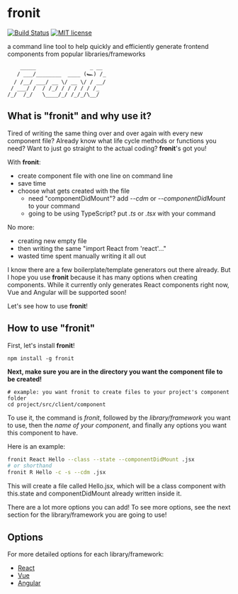 # fronit

[![Build Status](https://travis-ci.org/orenJim/fronit.svg?branch=master)](https://travis-ci.org/orenJim/fronit)
[![MIT license](http://img.shields.io/badge/license-MIT-brightgreen.svg)](http://opensource.org/licenses/MIT)

a command line tool to help quickly and efficiently generate frontend components from popular libraries/frameworks
<!-- [![Coverage Status](https://coveralls.io/repos/github/orenJim/fronit/badge.svg?branch=master)](https://coveralls.io/github/orenJim/fronit?branch=master) -->

        _____                 _ __ 
       / ___/________  ____ (🏎️) /_
      / /__/ ___/ __ \/ __ \/ / __/
     / ___/ /  / /_/ / / / / / /_  
    /_/  /_/   \____/_/ /_/_/\__/  
                              
## What is "fronit" and why use it?
<!-- **front-end** + **initalize** = **fronit** -->

Tired of writing the same thing over and over again with every new component file? Already know what life cycle methods or functions you need? Want to just go straight to the actual coding? **fronit**'s got you!

With **fronit**:
* create component file with one line on command line
* save time
* choose what gets created with the file
  * need "componentDidMount"? add *--cdm* or *--componentDidMount* to your command
  * going to be using TypeScript? put *.ts* or *.tsx* with your command

No more:
* creating new empty file
* then writing the same "import React from 'react'..."
* wasted time spent manually writing it all out

I know there are a few boilerplate/template generators out there already. But I hope you use **fronit** because it has many options when creating components. While it currently only generates React components right now, Vue and Angular will be supported soon!

Let's see how to use **fronit**!

## How to use "fronit"
First, let's install **fronit**!
```shell
npm install -g fronit
```
**Next, make sure you are in the directory you want the component file to be created!**
```shell
# example: you want fronit to create files to your project's component folder
cd project/src/client/component
```
To use it, the command is *fronit*, followed by the *library/framework* you want to use, then the *name of your component*, and finally any options you want this component to have.

Here is an example:
```sh
fronit React Hello --class --state --componentDidMount .jsx
# or shorthand
fronit R Hello -c -s --cdm .jsx
```
This will create a file called Hello.jsx, which will be a class component with this.state and componentDidMount already written inside it.

There are a lot more options you can add! To see more options, see the next section for the library/framework you are going to use!

## Options
For more detailed options for each library/framework:
* [React](react.md)
* [Vue](vue.md)
* [Angular](angular.md)

